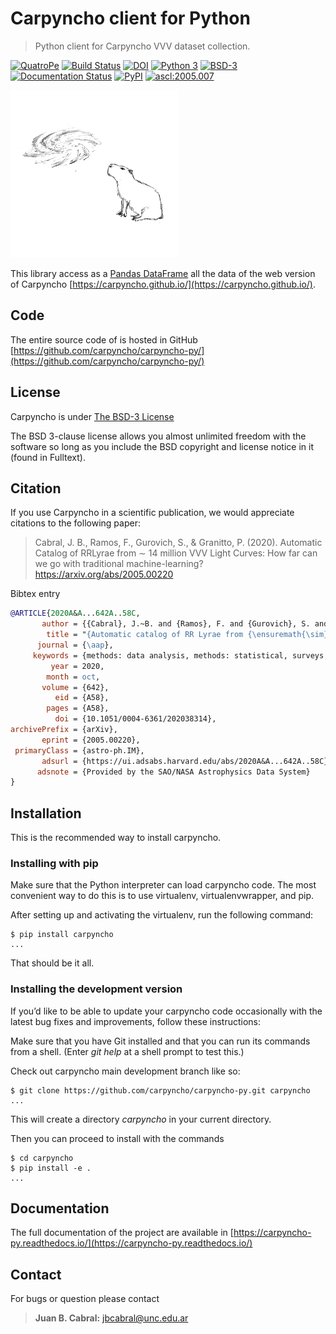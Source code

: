 # Carpyncho client for Python

> Python client for Carpyncho VVV dataset collection.

[![QuatroPe](https://img.shields.io/badge/QuatroPe-Applications-1c5896)](https://quatrope.github.io/)
[![Build Status](https://travis-ci.com/carpyncho/carpyncho-py.svg?branch=master)](https://travis-ci.com/carpyncho/carpyncho-py)
[![DOI](https://zenodo.org/badge/DOI/10.5281/zenodo.3779502.svg)](https://doi.org/10.5281/zenodo.3779502)
[![Python 3](https://img.shields.io/badge/python-3.7+-blue.svg)](https://badge.fury.io/py/carpyncho)
[![BSD-3](https://img.shields.io/badge/License-BSD3-blue.svg)](https://www.tldrlegal.com/l/bsd3)
[![Documentation Status](https://readthedocs.org/projects/carpyncho-py/badge/?version=latest)](https://carpyncho-py.readthedocs.io/en/latest/?badge=latest)
[![PyPI](https://img.shields.io/pypi/v/carpyncho)](https://pypi.org/project/carpyncho/)
[![ascl:2005.007](https://img.shields.io/badge/ascl-2005.007-blue.svg?colorB=262255)](http://ascl.net/2005.007)

[![Logo](https://github.com/carpyncho/carpyncho.github.io/raw/master/static/logo.png)](https://carpyncho.github.io/)


This library access as a [Pandas DataFrame](https://pandas.pydata.org/) all the data of the web version of
Carpyncho [https://carpyncho.github.io/](https://carpyncho.github.io/).

## Code

The entire source code of is hosted in GitHub
[https://github.com/carpyncho/carpyncho-py/](https://github.com/carpyncho/carpyncho-py/)

## License

Carpyncho is under
[The BSD-3 License](https://github.com/carpyncho/carpyncho-py/blob/master/LICENSE)

The BSD 3-clause license allows you almost unlimited freedom with the software so long as you include the BSD copyright and license notice in it (found in Fulltext).

## Citation

If you use Carpyncho in a scientific publication, we would appreciate
citations to the following paper:

> Cabral, J. B., Ramos, F., Gurovich, S., & Granitto, P. (2020).
> Automatic Catalog of RRLyrae from ∼ 14 million VVV Light Curves:
> How far can we go with traditional machine-learning?
> https://arxiv.org/abs/2005.00220

Bibtex entry

```bib
@ARTICLE{2020A&A...642A..58C,
       author = {{Cabral}, J.~B. and {Ramos}, F. and {Gurovich}, S. and {Granitto}, P.~M.},
        title = "{Automatic catalog of RR Lyrae from {\ensuremath{\sim}}14 million VVV light curves: How far can we go with traditional machine-learning?}",
      journal = {\aap},
     keywords = {methods: data analysis, methods: statistical, surveys, catalogs, stars: variables: RR Lyrae, Galaxy: bulge, Astrophysics - Instrumentation and Methods for Astrophysics, Astrophysics - Solar and Stellar Astrophysics, Computer Science - Machine Learning, Statistics - Machine Learning},
         year = 2020,
        month = oct,
       volume = {642},
          eid = {A58},
        pages = {A58},
          doi = {10.1051/0004-6361/202038314},
archivePrefix = {arXiv},
       eprint = {2005.00220},
 primaryClass = {astro-ph.IM},
       adsurl = {https://ui.adsabs.harvard.edu/abs/2020A&A...642A..58C},
      adsnote = {Provided by the SAO/NASA Astrophysics Data System}
}
```

## Installation

This is the recommended way to install carpyncho.

### Installing  with pip

Make sure that the Python interpreter can load carpyncho code.
The most convenient way to do this is to use virtualenv, virtualenvwrapper, and pip.

After setting up and activating the virtualenv, run the following command:

``` console
$ pip install carpyncho
...
```

That should be it all.

### Installing the development version

If you’d like to be able to update your carpyncho code occasionally with the latest bug fixes and improvements, follow these instructions:

Make sure that you have Git installed and that you can run its commands from a shell.
(Enter *git help* at a shell prompt to test this.)

Check out carpyncho main development branch like so:

``` console
$ git clone https://github.com/carpyncho/carpyncho-py.git carpyncho
...
```

This will create a directory *carpyncho* in your current directory.

Then you can proceed to install with the commands

```console
$ cd carpyncho
$ pip install -e .
...
```

## Documentation

The full documentation of the project are available in
[https://carpyncho-py.readthedocs.io/](https://carpyncho-py.readthedocs.io/)

## Contact

For bugs or question please contact

> **Juan B. Cabral:** [jbcabral@unc.edu.ar](jbcabral@unc.edu.ar)
